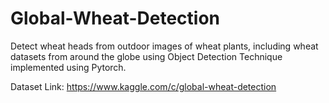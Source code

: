 # Global-Wheat-Detection
Detect wheat heads from outdoor images of wheat plants, including wheat datasets from around the globe using Object Detection Technique implemented using Pytorch.

Dataset Link: https://www.kaggle.com/c/global-wheat-detection
